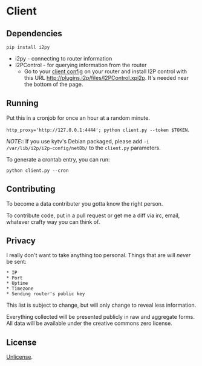 # Client

## Dependencies

`pip install i2py`

* i2py - connecting to router information
* I2PControl - for querying information from the router
	* Go to your [client config](http://127.0.0.1:7657/configclients) on your router and install I2P control with this URL <http://plugins.i2p/files/I2PControl.xpi2p>.
	  It's needed near the bottom of the page.

## Running

Put this in a cronjob for once an hour at a random minute.

`http_proxy='http://127.0.0.1:4444'; python client.py --token $TOKEN`.

*NOTE:*: If you use kytv's Debian packaged, please add `-i /var/lib/i2p/i2p-config/netDb/` to the `client.py` parameters.

To generate a crontab entry, you can run:

`python client.py --cron`

## Contributing

To become a data contributer you gotta know the right person.

To contribute code, put in a pull request or get me a diff via irc, email, whatever crafty way you can think of.

## Privacy

I really don't want to take anything too personal.
Things that are will *never* be sent:

	* IP
	* Port
	* Uptime
	* Timezone
	* Sending router's public key

This list is subject to change, but will only change to reveal less information.

Everything collected will be presented publicly in raw and aggregate forms.
All data will be available under the creative commons zero license.

## License

[Unlicense](LICENSE).
